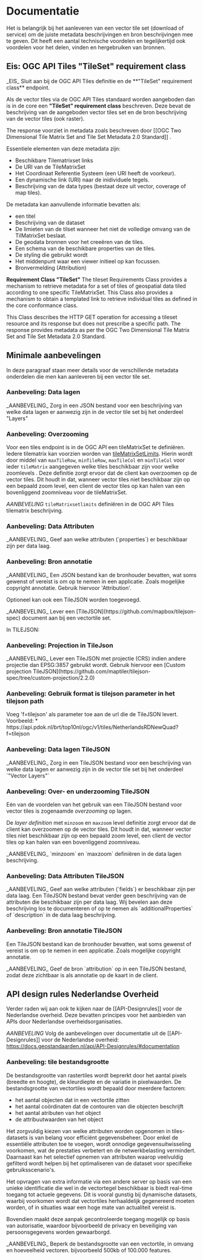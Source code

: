 # Documentatie

Het is belangrijk bij het aanleveren van een vector tile set (download of service) om de juiste metadata beschrijvingen en bron beschrijvingen mee te geven. Dit heeft een aantal technische voordelen en tegelijkertijd ook voordelen voor het delen, vinden en hergebruiken van bronnen.

## Eis: OGC API Tiles **"TileSet" requirement class**
<div class="advisement">
_EIS_ Sluit aan bij de OGC API Tiles definitie en de **"TileSet" requirement class** endpoint.
</div>

Als de vector tiles via de OGC API Tiles standaard worden aangeboden dan is in de core een **"TileSet" requirement class** beschreven. Deze bevat de beschrijving van de aangeboden vector tiles set en de bron beschrijving van de vector tiles (ook raster).

The response voorziet in metadata zoals beschreven door [[OGC Two Dimensional Tile Matrix Set and Tile Set Metadata 2.0 Standard]] . <!-- LINK VAN MAKEN--> 

Essentiele elementen van deze metadata zijn: 

- Beschikbare Tilematrixset links
- De URI van de TileMatrixSet
- Het Coordinaat Referentie Systeem (een URI heeft de voorkeur).
- Een dynamische link (URI) naar de inidividuele tegels.
- Beschrijving van de data types (bestaat deze uit vector, coverage of map tiles).

De metadata kan aanvullende informatie bevatten als: 

- een titel
- Beschrijving van de dataset
- De limieten van de tilset wanneer het niet de volledige omvang van de TilMatrixSet beslaat. 
- De geodata bronnen voor het creeëren van de tiles. 
- Een schema van de beschikbare properties van de tiles. 
- De styling die gebruikt wordt 
- Het middenpunt waar een viewer initieel op kan focussen. 
- Bronvermelding (Attribution)

<!-- verwijzen naar https://docs.ogc.org/is/17-083r4/17-083r4.html#toc20 ?-->

**Requirement Class "TileSet"** The tileset Requirements Class provides a mechanism to retrieve metadata for a set of tiles of geospatial data tiled according to one specific TileMatrixSet. This Class also provides a mechanism to obtain a templated link to retrieve individual tiles as defined in the core conformance class.

This Class describes the HTTP GET operation for accessing a tileset resource and its response but does not prescribe a specific path. The response provides metadata as per the OGC Two Dimensional Tile Matrix Set and Tile Set Metadata 2.0 Standard.

## Minimale aanbevelingen

In deze paragraaf staan meer details voor de verschillende metadata onderdelen die men kan aanleveren bij een vector tile set.

### Aanbeveling: Data lagen 
<div class="informative">
_AANBEVELING_ Zorg in een JSON bestand voor een beschrijving van welke data lagen er aanwezig zijn in de vector tile set bij het onderdeel "Layers"
</div>

### Aanbeveling: Overzooming
<div class="informative">

Voor een tiles endpoint is in de OGC API een tileMatrixSet te definiëren.
Iedere tilematrix kan voorzien worden van [tileMatrixSetLimits](https://docs.ogc.org/is/17-083r4/17-083r4.html#table12).
Hierin wordt door middel van `maxTileRow`, `minTileRow`, `maxTileCol` en `minTileCol` voor ieder `tileMatrix` aangegeven welke tiles beschikbaar zijn voor welke zoomlevels .
Deze definitie zorgt ervoor dat de client kan overzoomen op de vector tiles.
Dit houdt in dat, wanneer vector tiles niet beschikbaar zijn op een bepaald zoom level, een client de vector tiles op kan halen van een bovenliggend zoomniveau voor de tileMatrixSet. 

_AANBEVELING_ `tileMatrixsetlimits` definiëren in de OGC API Tiles tilematrix beschrijving.

</div>

### Aanbeveling: Data Attributen
<div class="informative">
_AANBEVELING_  Geef aan welke attributen (`properties`) er beschikbaar zijn per data laag. 
</div>

### Aanbeveling: Bron annotatie

<div class="informative">
_AANBEVELING_ Een JSON bestand kan de bronhouder bevatten, wat soms gewenst of vereist is om op te nemen in een applicatie. Zoals mogelijke copyright annotatie. Gebruik hiervoor 'Attribution'.
</div>

Optioneel kan ook een TileJSON worden toegevoegd. 

<div class="advisement">
_AANBEVELING_ Lever een [TileJSON](https://github.com/mapbox/tilejson-spec) document aan bij een vectortile set.

In TILEJSON:

### Aanbeveling: Projection in TileJson
<div class="informative">
_AANBEVELING_ Lever een TileJSON met projectie (CRS) indien andere projectie dan EPSG:3857 gebruikt wordt.
Gebruik hiervoor een [Custom projection TileJSON](https://github.com/maptiler/tilejson-spec/tree/custom-projection/2.2.0)
</div>

### Aanbeveling: Gebruik format is tilejson parameter in het tilejson path
<div class="informative">
Voeg 'f=tilejson' als parameter toe aan de url die de TileJSON levert.
Voorbeeld:
* https://api.pdok.nl/brt/top10nl/ogc/v1/tiles/NetherlandsRDNewQuad?f=tilejson
</div>

### Aanbeveling: Data lagen TileJSON
<div class="informative">
_AANBEVELING_ Zorg in een TileJSON bestand voor een beschrijving van welke data lagen er aanwezig zijn in de vector tile set bij het onderdeel `"Vector Layers"`
</div>

### Aanbeveling: Over- en underzooming TileJSON
Eén van de voordelen van het gebruik van een TileJSON bestand voor vector tiles is zogenaamde _overzooming_ op lagen.

De _layer definition_ met `minzoom` en `maxzoom` level definitie zorgt ervoor dat de client kan overzoomen op de vector tiles. Dit houdt in dat, wanneer vector tiles niet beschikbaar zijn op een bepaald zoom level, een client de vector tiles op kan halen van een bovenliggend zoomniveau.

<div class="informative">
_AANBEVELING_ `minzoom` en `maxzoom` definiëren in de data lagen beschrijving.
</div>

### Aanbeveling: Data Attributen TileJSON
<div class="informative">
_AANBEVELING_  Geef aan welke attributen (`fields`) er beschikbaar zijn per data laag. Een TileJSON bestand bevat verder geen beschrijving van de attributen die beschikbaar zijn per data laag. Wij bevelen aan deze beschrijving los te documenteren of op te nemen als `additionalProperties` of `description` in de data laag beschrijving.
</div>

### Aanbeveling: Bron annotatie TileJSON

Een TileJSON bestand kan de bronhouder bevatten, wat soms gewenst of vereist is om op te nemen in een applicatie. Zoals mogelijke copyright annotatie.

<div class="informative">
_AANBEVELING_  Geef de bron `attribution` op in een TileJSON bestand, zodat deze zichtbaar is als annotatie op de kaart in de client.
</div>

## API design rules Nederlandse Overheid
Verder raden wij aan ook te kijken naar de [[API-Designrules]] voor de Nederlandse overheid. Deze bevatten principes voor het aanbieden van APIs door Nederlandse overheidsorganisaties.

_AANBEVELING_ Volg de aanbevelingen over documentatie uit de [[API-Designrules]] voor de Nederlandse overheid: https://docs.geostandaarden.nl/api/API-Designrules/#documentation

### Aanbeveling: tile bestandsgrootte
De bestandsgrootte van rastertiles wordt beprerkt door het aantal pixels (breedte en hoogte), de kleurdiepte en de variatie in pixelwaarden. De bestandsgrootte van vectortiles wordt bepaald door meerdere factoren:
- het aantal objecten dat in een vectortile zitten
- het aantal coördinaten dat de contouren van die objecten beschrijft
- het aantal atributen van het object
- de attribuutwaarden van het object

Het zorgvuldig kiezen van welke attributen worden opgenomen in tiles-datasets is van belang voor efficiënt gegevensbeheer.
Door enkel de essentiële attributen toe te voegen, wordt onnodige gegevensuitwisseling voorkomen, wat de prestaties verbetert en de netwerkbelasting vermindert.
Daarnaast kan het selectief opnemen van attributen waarop veelvuldig gefilterd wordt helpen bij het optimaliseren van de dataset voor specifieke gebruiksscenario's.

Het opvragen van extra informatie via een andere server op basis van een unieke identificatie die wel in de vectortegel beschikbaar is biedt real-time toegang tot actuele gegevens.
Dit is vooral gunstig bij dynamische datasets, waarbij voorkomen wordt dat vectortiles herhaaldelijk gegenereerd moeten worden, of in situaties waar een hoge mate van actualiteit vereist is.

Bovendien maakt deze aanpak gecontroleerde toegang mogelijk op basis van autorisatie, waardoor bijvoorbeeld de privacy en beveiliging van persoonsgegevens worden gewaarborgd.

<div class="informative">
_AANBEVELING_ Beperk de bestandsgrootte van een vectortile, in omvang en hoeveelheid vectoren. bijvoorbeeld 500kb of 100.000 features.
</div>

